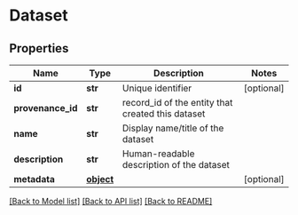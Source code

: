# Dataset

## Properties
Name | Type | Description | Notes
------------ | ------------- | ------------- | -------------
**id** | **str** | Unique identifier | [optional] 
**provenance_id** | **str** | record_id of the entity that created this dataset | 
**name** | **str** | Display name/title of the dataset | 
**description** | **str** | Human-readable description of the dataset | 
**metadata** | [**object**](.md) |  | [optional] 

[[Back to Model list]](../README.md#documentation-for-models) [[Back to API list]](../README.md#documentation-for-api-endpoints) [[Back to README]](../README.md)


